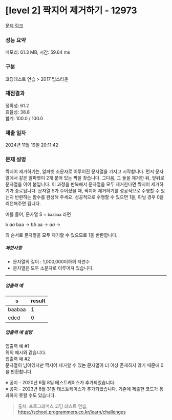 # [level 2] 짝지어 제거하기 - 12973 

[문제 링크](https://school.programmers.co.kr/learn/courses/30/lessons/12973) 

### 성능 요약

메모리: 61.3 MB, 시간: 59.64 ms

### 구분

코딩테스트 연습 > 2017 팁스타운

### 채점결과

정확성: 61.2<br/>효율성: 38.8<br/>합계: 100.0 / 100.0

### 제출 일자

2024년 11월 19일 20:11:42

### 문제 설명

<p>짝지어 제거하기는, 알파벳 소문자로 이루어진 문자열을 가지고 시작합니다. 먼저 문자열에서 같은 알파벳이 2개 붙어 있는 짝을 찾습니다. 그다음, 그 둘을 제거한 뒤, 앞뒤로 문자열을 이어 붙입니다. 이 과정을 반복해서 문자열을 모두 제거한다면 짝지어 제거하기가 종료됩니다. 문자열 S가 주어졌을 때, 짝지어 제거하기를 성공적으로 수행할 수 있는지 반환하는 함수를 완성해 주세요. 성공적으로 수행할 수 있으면 1을, 아닐 경우 0을 리턴해주면 됩니다.</p>

<p>예를 들어, 문자열 S = <code>baabaa</code> 라면</p>

<p>b <em>aa</em> baa → <em>bb</em> aa → <em>aa</em> →</p>

<p>의 순서로 문자열을 모두 제거할 수 있으므로 1을 반환합니다.</p>

<h5>제한사항</h5>

<ul>
<li>문자열의 길이 : 1,000,000이하의 자연수</li>
<li>문자열은 모두 소문자로 이루어져 있습니다.</li>
</ul>

<hr>

<h5>입출력 예</h5>
<table class="table">
        <thead><tr>
<th>s</th>
<th>result</th>
</tr>
</thead>
        <tbody><tr>
<td>baabaa</td>
<td>1</td>
</tr>
<tr>
<td>cdcd</td>
<td>0</td>
</tr>
</tbody>
      </table>
<h5>입출력 예 설명</h5>

<p>입출력 예 #1<br>
위의 예시와 같습니다.<br>
입출력 예 #2<br>
문자열이 남아있지만 짝지어 제거할 수 있는 문자열이 더 이상 존재하지 않기 때문에 0을 반환합니다.</p>

<p>※ 공지 - 2020년 6월 8일 테스트케이스가 추가되었습니다.<br>
※ 공지 - 2023년 8월 31일 테스트케이스가 추가되었습니다. 기존에 제출한 코드가 통과하지 못할 수도 있습니다.</p>


> 출처: 프로그래머스 코딩 테스트 연습, https://school.programmers.co.kr/learn/challenges